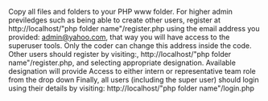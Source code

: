 Copy all files and folders to your PHP www folder.
For higher admin previledges such as being able to create other users, register at http://localhost/"php folder name"/register.php using the email address you provided: admin@yahoo.com, that way you will have access to the superuser tools. Only the coder can change this address inside the code.
Other users should register by visiting:, http://localhost/"php folder name"/register.php, and selecting appropriate designation.
Available designation will provide Access to either intern or representative team role from the drop down
Finally, all users (including the super user) should login using their details by visiting: http://localhost/"php folder name"/login.php
